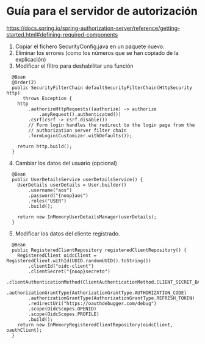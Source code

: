 # Guía para el servidor de autorización

https://docs.spring.io/spring-authorization-server/reference/getting-started.html#defining-required-components

1. Copiar el fichero SecurityConfig.java en un paquete nuevo.
2. Eliminar los errores (como los números que se han copiado de la explicación)
3. Modificar el filtro para deshabilitar una función
```
  @Bean
  @Order(2)
  public SecurityFilterChain defaultSecurityFilterChain(HttpSecurity http)
      throws Exception {
    http
        .authorizeHttpRequests((authorize) -> authorize
            .anyRequest().authenticated())
        .csrf(csrf -> csrf.disable())
        // Form login handles the redirect to the login page from the
        // authorization server filter chain
        .formLogin(Customizer.withDefaults());

    return http.build();
  }
```
4. Cambiar los datos del usuario (opcional)
```
  @Bean
  public UserDetailsService userDetailsService() {
    UserDetails userDetails = User.builder()
        .username("aos")
        .password("{noop}aos")
        .roles("USER")
        .build();

    return new InMemoryUserDetailsManager(userDetails);
  }
```
5. Modificar los datos del cliente registrado.
```
  @Bean
  public RegisteredClientRepository registeredClientRepository() {
    RegisteredClient oidcClient = RegisteredClient.withId(UUID.randomUUID().toString())
        .clientId("oidc-client")
        .clientSecret("{noop}secreto")
        .clientAuthenticationMethod(ClientAuthenticationMethod.CLIENT_SECRET_BASIC)
        .authorizationGrantType(AuthorizationGrantType.AUTHORIZATION_CODE)
        .authorizationGrantType(AuthorizationGrantType.REFRESH_TOKEN)
        .redirectUri("https://oauthdebugger.com/debug")
        .scope(OidcScopes.OPENID)
        .scope(OidcScopes.PROFILE)
        .build();
    return new InMemoryRegisteredClientRepository(oidcClient, oauthClient);
  }

```
